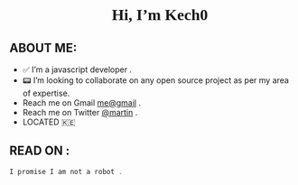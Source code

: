 <h1 align="center" style="font-family:Quicksand;">👋 Hi, I’m Kech0</h1>

## ABOUT ME:
- ✅ I’m a javascript developer .
- :pager: I’m looking to collaborate on any open source project as per my area of expertise.
- Reach me on Gmail [me@gmail](mailto:kecho.mk@gmail.com) .
- Reach me on Twitter [@martin](https://twitter.com/_kech0) . 
- LOCATED 🇰🇪


## READ ON  :

 ```javascript
I promise I am not a robot .

 ```



